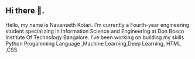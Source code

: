 ## Hi there 👋.

Hello, my name is Navaneeth Kotari.
I’m currently a Fourth-year engineering student specializing in Information Science and Engineering at Don Bosco Institute Of Technology Bangalore. I’ve been working on building my skills Python Progamming Language ,Machine Learning,Deep Learning, HTML ,CSS.


<!--
**Navaneetha-21/Navaneetha-21** is a ✨ _special_ ✨ repository because its `README.md` (this file) appears on your GitHub profile.

Here are some ideas to get you started:

- 🔭 I’m currently working on ...
- 🌱 I’m currently learning ...
- 👯 I’m looking to collaborate on ...
- 🤔 I’m looking for help with ...
- 💬 Ask me about ...
- 📫 How to reach me: ...
- 😄 Pronouns: ...
- ⚡ Fun fact: ...
-->
